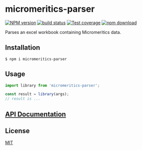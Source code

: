 # micromeritics-parser

[![NPM version][npm-image]][npm-url]
[![build status][ci-image]][ci-url]
[![Test coverage][codecov-image]][codecov-url]
[![npm download][download-image]][download-url]

Parses an excel workbook containing Micromeritics data.

## Installation

`$ npm i micromeritics-parser`

## Usage

```js
import library from 'micromeritics-parser';

const result = library(args);
// result is ...
```

## [API Documentation](https://cheminfo.github.io/micromeritics-parser/)

## License

[MIT](./LICENSE)

[npm-image]: https://img.shields.io/npm/v/micromeritics-parser.svg
[npm-url]: https://www.npmjs.com/package/micromeritics-parser
[ci-image]: https://github.com/cheminfo/micromeritics-parser/workflows/Node.js%20CI/badge.svg?branch=main
[ci-url]: https://github.com/cheminfo/micromeritics-parser/actions?query=workflow%3A%22Node.js+CI%22
[codecov-image]: https://img.shields.io/codecov/c/github/cheminfo/micromeritics-parser.svg
[codecov-url]: https://codecov.io/gh/cheminfo/micromeritics-parser
[download-image]: https://img.shields.io/npm/dm/micromeritics-parser.svg
[download-url]: https://www.npmjs.com/package/micromeritics-parser
